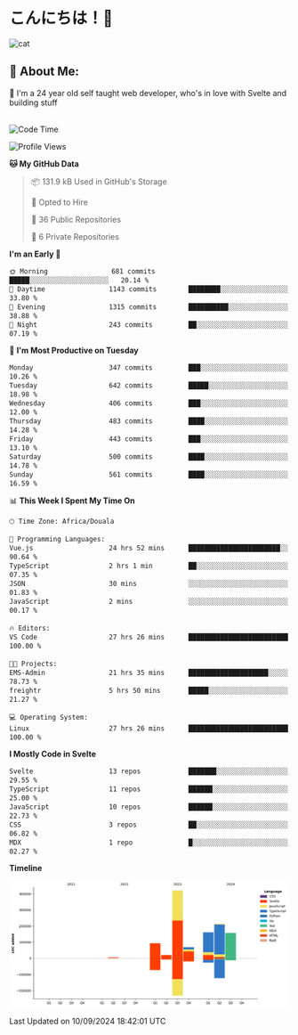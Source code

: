 

# こんにちは！🙂  
![cat](https://github.com/michaelnji/michaelnji/assets/73862378/606e99e9-2c18-4853-8722-991e4af8eae6)

## 💫 About Me:
🙂 I'm a 24 year old self taught web developer, who's in love with Svelte and building stuff <br><br>

<!--START_SECTION:waka-->
![Code Time](http://img.shields.io/badge/Code%20Time-948%20hrs%2020%20mins-blue)

![Profile Views](http://img.shields.io/badge/Profile%20Views-14-blue)

**🐱 My GitHub Data** 

> 📦 131.9 kB Used in GitHub's Storage 
 > 
> 💼 Opted to Hire
 > 
> 📜 36 Public Repositories 
 > 
> 🔑 6 Private Repositories 
 > 
**I'm an Early 🐤** 

```text
🌞 Morning                681 commits         █████░░░░░░░░░░░░░░░░░░░░   20.14 % 
🌆 Daytime                1143 commits        ████████░░░░░░░░░░░░░░░░░   33.80 % 
🌃 Evening                1315 commits        ██████████░░░░░░░░░░░░░░░   38.88 % 
🌙 Night                  243 commits         ██░░░░░░░░░░░░░░░░░░░░░░░   07.19 % 
```
📅 **I'm Most Productive on Tuesday** 

```text
Monday                   347 commits         ███░░░░░░░░░░░░░░░░░░░░░░   10.26 % 
Tuesday                  642 commits         █████░░░░░░░░░░░░░░░░░░░░   18.98 % 
Wednesday                406 commits         ███░░░░░░░░░░░░░░░░░░░░░░   12.00 % 
Thursday                 483 commits         ████░░░░░░░░░░░░░░░░░░░░░   14.28 % 
Friday                   443 commits         ███░░░░░░░░░░░░░░░░░░░░░░   13.10 % 
Saturday                 500 commits         ████░░░░░░░░░░░░░░░░░░░░░   14.78 % 
Sunday                   561 commits         ████░░░░░░░░░░░░░░░░░░░░░   16.59 % 
```


📊 **This Week I Spent My Time On** 

```text
🕑︎ Time Zone: Africa/Douala

💬 Programming Languages: 
Vue.js                   24 hrs 52 mins      ███████████████████████░░   90.64 % 
TypeScript               2 hrs 1 min         ██░░░░░░░░░░░░░░░░░░░░░░░   07.35 % 
JSON                     30 mins             ░░░░░░░░░░░░░░░░░░░░░░░░░   01.83 % 
JavaScript               2 mins              ░░░░░░░░░░░░░░░░░░░░░░░░░   00.17 % 

🔥 Editors: 
VS Code                  27 hrs 26 mins      █████████████████████████   100.00 % 

🐱‍💻 Projects: 
EMS-Admin                21 hrs 35 mins      ████████████████████░░░░░   78.73 % 
freightr                 5 hrs 50 mins       █████░░░░░░░░░░░░░░░░░░░░   21.27 % 

💻 Operating System: 
Linux                    27 hrs 26 mins      █████████████████████████   100.00 % 
```

**I Mostly Code in Svelte** 

```text
Svelte                   13 repos            ███████░░░░░░░░░░░░░░░░░░   29.55 % 
TypeScript               11 repos            ██████░░░░░░░░░░░░░░░░░░░   25.00 % 
JavaScript               10 repos            ██████░░░░░░░░░░░░░░░░░░░   22.73 % 
CSS                      3 repos             ██░░░░░░░░░░░░░░░░░░░░░░░   06.82 % 
MDX                      1 repo              █░░░░░░░░░░░░░░░░░░░░░░░░   02.27 % 
```



**Timeline**

![Lines of Code chart](https://raw.githubusercontent.com/michaelnji/michaelnji/main/assets/bar_graph.png)


 Last Updated on 10/09/2024 18:42:01 UTC
<!--END_SECTION:waka-->

